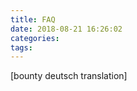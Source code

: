 ```yaml
---
title: FAQ
date: 2018-08-21 16:26:02
categories:
tags:
---
```


<!-- toc -->

[bounty deutsch translation]
